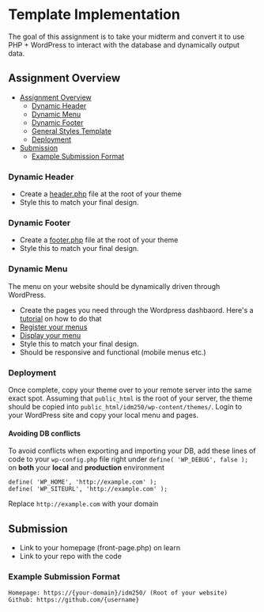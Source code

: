 # Template Implementation
The goal of this assignment is to take your midterm and convert it to use PHP + WordPress to interact with the database and dynamically output data.

## Assignment Overview
  - [Assignment Overview](#assignment-overview)
    - [Dynamic Header](#dynamic-header)
    - [Dynamic Menu](#dynamic-menu)
    - [Dynamic Footer](#dynamic-footer)
    - [General Styles Template](#general-styles-template)
    - [Deployment](#deployment)
  - [Submission](#submission)
    - [Example Submission Format](#example-submission-format)


### Dynamic Header
- Create a [header.php](https://github.com/mrpaulphan/idm250/blob/master/public/wp-content/themes/portfolio-theme/header.php) file at the root of your theme
- Style this to match your final design.

### Dynamic Footer
- Create a [footer.php](https://github.com/mrpaulphan/idm250/blob/master/public/wp-content/themes/portfolio-theme/footer.php) file at the root of your theme
- Style this to match your final design.

### Dynamic Menu
The menu on your website should be dynamically driven through WordPress.
- Create the pages you need through the Wordpress dashbaord. Here's a [tutorial](https://codex.wordpress.org/WordPress_Menu_User_Guide) on how to do that
- [Register your menus](https://github.com/mrpaulphan/idm250/blob/master/public/wp-content/themes/portfolio-theme/functions.php#L84)
- [Display your menu](https://github.com/mrpaulphan/idm250/blob/master/public/wp-content/themes/portfolio-theme/header.php#L14)
- Style this to match your final design.
- Should be responsive and functional (mobile menus etc.)

### Deployment
Once complete, copy your theme over to your remote server into the same exact spot. Assuming that `public_html` is the root of your server, the theme should be copied into `public_html/idm250/wp-content/themes/`. Login to your WordPress site and copy your local menu and pages.

#### Avoiding  DB conflicts
To avoid conflicts when exporting and importing your DB, add these lines of code to your `wp-config.php` file right under `define( 'WP_DEBUG', false );` on **both** your **local** and **production** environment

```
define( 'WP_HOME', 'http://example.com' );
define( 'WP_SITEURL', 'http://example.com' );
```

Replace `http://example.com` with your domain


## Submission
- Link to your homepage (front-page.php) on learn
- Link to your repo with the code

### Example Submission Format
```
Homepage: https://{your-domain}/idm250/ (Root of your website)
Github: https://github.com/{username}
```


